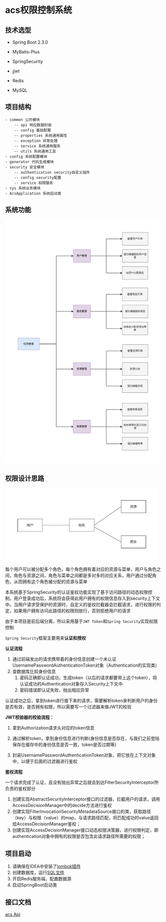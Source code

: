 # **acs权限控制系统**



## 技术选型

- Spring Boot 2.3.0

- MyBatis-Plus

- SpringSecurity

- jjwt

- Redis

- MySQL




## 项目结构

```
- common 公共模块
	-- api 响应数据封装
	-- config 基础配置
	-- properties 系统通用属性
	-- exception 异常处理
	-- service 系统通用服务
	-- utils 系统通用工具
- config 系统配置模块
- generator 代码生成模块
- security 安全模块
	-- authentication security自定义组件
	-- config security配置
	-- service 权限服务
- sys 系统业务模块
- AcsApplication 系统启动类
```



## 系统功能

<img src="./screenshot/fun_list.png" alt="功能" style="zoom: 80%;" />





## 权限设计思路

<img src="./screenshot/design01.png" style="zoom: 67%;" />

每个用户可以被分配多个角色，每个角色拥有着对应的资源与菜单，用户与角色之间，角色与资源之间，角色与菜单之间都是多对多的对应关系，用户通过分配角色，从而拥有这个角色被分配的资源与菜单

本系统基于SpringSecurity的认证鉴权功能实现了基于访问路径的动态权限控制，用户登录成功后，系统将会获得此用户拥有的权限信息存入到security上下文中。当用户请求受保护的资源时，自定义的鉴权拦截器会拦截请求，进行权限的判定，如果用户拥有访问此路径的权限则放行，否则拒绝用户的请求

由于本项目是前后端分离，所以采用基于`JWT Token`和`Spring Security`实现权限控制

`Spring Security`框架主要用来**认证和授权**

**认证流程**

1. 通过前端发出的请求携带着的身份信息创建一个未认证UsernamePasswordAuthenticationToken对象（Authentication的实现类）
2. 查数据库比较身份信息
   1. 密码正确即认证成功，生成token（以后的请求都要带上这个token），将认证成功的Authentication对象存入Security上下文中
   2. 密码错误即认证失败，抛出相应异常

认证成功之后，拿到token进行接下来的请求，需要解析token来判断用户的身份是否有效，是否拥有权限，所以需要写一个过滤器来做JWT的校验

**JWT校验器的校验流程：**

1. 拿到Authorization请求头对应的token信息

2. 通过解析token，拿到身份信息进行判断(身份信息是否存在，与我们之前登陆保存在缓存中的身份信息是否一致，token是否过期等)

3. 封装UsernamePasswordAuthenticationToken对象，把它放在上下文对象中，以便于后面的过滤器进行鉴权

**鉴权流程**

​	一个请求完成了认证，且没有抛出异常之后就会到达FilterSecurityInterceptor所负责的鉴权部分

1. 创建实现AbstractSecurityInterceptor接口的过滤器，拦截用户的请求，调用AccessDecisionManager中的decide方法进行鉴权
2. 创建实现FilterInvocationSecurityMetadataSource接口的类，获取路径（key）与权限（value）的map，与请求路径匹配，将匹配成功的value返回给AccessDecisionManager鉴权；
3. 创建实现AccessDecisionManager接口动态权限决策器，进行权限判定，即authentication对象中拥有的权限是否包含此请求路径所需要的权限；



## 项目启动

1. 请确保在IDEA中安装了[lombok插件](https://projectlombok.org/download)
2. 创建数据库，运行[SQL文件](./doc/sql/init.sql)
3. 开启Redis服务端，配置数据源
4. 启动SpringBoot启动类



## 接口文档

[acs Api](http://127.0.0.1:9090/acs/swagger-ui/index.html)

